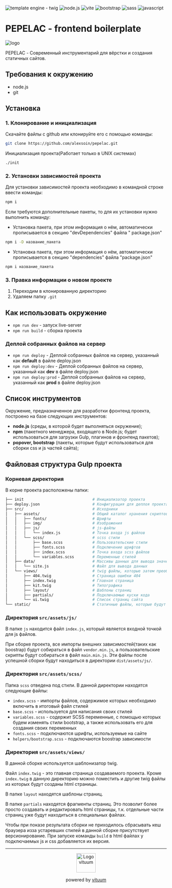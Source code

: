 ![template engine - twig](https://img.shields.io/static/v1?label=template&message=twig&color=%2300A95C&style=for-the-badge)
![node.js](https://img.shields.io/badge/Node.js-339933?style=for-the-badge&logo=nodedotjs&logoColor=white)
![vite](https://img.shields.io/badge/Vite-B73BFE?style=for-the-badge&logo=vite&logoColor=FFD62E)
![bootstrap](https://img.shields.io/badge/Bootstrap-563D7C?style=for-the-badge&logo=bootstrap&logoColor=white)
![sass](https://img.shields.io/badge/Sass-CC6699?style=for-the-badge&logo=sass&logoColor=white)
![javascript](https://img.shields.io/badge/JavaScript-323330?style=for-the-badge&logo=javascript&logoColor=F7DF1E)

# PEPELAC - frontend boilerplate

![logo](https://user-images.githubusercontent.com/3787132/176785257-2fa84f95-acc2-4ecb-a5af-df0efaf571d3.svg)

PEPELAC - Современный инструментарий для вёрстки и создания статичных сайтов.

## Требования к окружению

- node.js
- git

## Установка

### 1. Клонирование и инициализация

Скачайте файлы с github или клонируйте его c помощью команды:

```bash
git clone https://github.com/alexsoin/pepelac.git
```

Инициализация проекта(Работает только в UNIX системах)

```bash
./init
```

### 2. Установки зависимостей проекта

Для установки зависимостей проекта необходимо в командной строке ввести команды:

```bash
npm i
```

Если требуются дополнительные пакеты, то для их установки нужно выполнить команду:

- Установка пакета, при этом информация о нём, автоматически прописывается в секцию "devDependencies" файла "
  package.json"

```bash
npm i -D название_пакета
```

- Установка пакета, при этом информация о нём, автоматически прописывается в секцию "dependencies" файла "package.json"

```bash
npm i название_пакета
```

### 3. Правка информации о новом проекте

1. Переходим в клонированную директорию
2. Удаляем папку `.git`

## Как использовать окружение

- `npm run dev` - запуск live-server
- `npm run build` - сборка проекта

### Деплой собранных файлов на сервер

- `npm run deploy` - Деплой собранных файлов на сервер, указанный как **default** в файле deploy.json
- `npm run deploy:dev` - Деплой собранных файлов на сервер, указанный как **dev** в файле deploy.json
- `npm run deploy:prod` - Деплой собранных файлов на сервер, указанный как **prod** в файле deploy.json

## Список инструментов

Окружение, предназначенное для разработки фронтенд проекта, построено на базе следующих инструментов:

- **node.js** (среды, в которой будет выполняться окружение);
- **npm** (пакетного менеджера, входящего в Node.js; будет использоваться для загрузки Gulp, плагинов и фронтенд
  пакетов);
- **popover, bootstrap** (пакеты, которые будут использоваться для сборки css и js частей сайта);

## Файловая структура Gulp проекта

### Корневая директория

В корне проекта расположены папки:

```bash
├── init                              # Инициализатор проекта
├── deploy.json                       # Конфигурация для деплоя проекта
├── src/                              # Исходники
│   ├── assets/                       # Общий каталог хранения скриптов, стилей, шрифтов и изображений
│   │   ├── fonts/                    # Шрифты
│   │   ├── img/                      # Изображения
│   │   ├── js/                       # js-файлы
│   │   │   └── index.js              # Точка входа js файлов
│   │   └── scss/                     # scss стили
│   │       ├── base.scss             # Пользовательские стили
│   │       ├── fonts.scss            # Подключение шрифтов
│   │       ├── index.scss            # Точка входа scss файлов
│   │       └── variables.scss        # Переменные стилей
│   ├── data/                         # Массивы данных для вывода значений при разработке
│   │   └── site.js                   # Файл для вывода данных
│   └── views/                        # twig файлы, которые затем преобразуются в html
│       ├── 404.twig                  # Страница ошибки 404
│       ├── index.twig                # Главная страница
│       ├── kit.twig                  # Типографика
│       ├── layout/                   # Шаблоны страниц
│       ├── partials/                 # Подключаемые куски кода
│       └── ui.twig                   # Список страниц сайта
└── static/                           # Статичные файлы, которые будут просто перенесены в dist
```

### Директория `src/assets/js/`

В папке `js` находится файл `index.js`, который является входной точкой для js файлов.

При сборке проекта, все импорты внешних зависимостей(таких как boostrap) будут собираться в файл `vendor.min.js`, а
пользовательские скрипты будут собираться в файл `main.min.js`. Эти файлы после успешной сборки будут находиться в
директории `dist/assets/js/`.

### Директория `src/assets/scss/`

Папка `scss` отведена под стили. В данной директории находятся следующие файлы:

- `index.scss` - импорты файлов, содержимое которых необходимо включить в итоговый файл стилей
- `base.scss` - используется для написания своих стилей
- `variables.scss` - содержит SCSS переменные, с помощью которых будем изменять стили bootstrap, а также использовать
  его для создания своих переменных
- `fonts.scss` - подключаются шрифты, используемые на сайте
- `helpers/bootstrap.scss` - подключаются boostrap зависимости

### Директория `src/assets/views/`

В данной сборке используется шаблонизатор twig.

Файл `index.twig` - это главная страница создаваемого проекта. Кроме `index.twig` в данную директорию можно поместить и
другие twig файлы из которых будут созданы html страницы.

В папке `layout` находятся шаблоны страниц.

В папке `partials` находятся фрагменты страниц. Это позволит более просто создавать и редактировать html страницы, т.к.
отдельные части страниц уже будут находиться в специальных файлах.

Чтобы при показе результата сборки не приходилось сбрасывать кеш браузера изза устаревших стилей в данной сборке
присутствует версионирование. При запуске команды `build` в html файлах у подключаемых js и css добавляется их версия.

---

<p align="center">
  <a href="https://vituum.dev/" target="_blank" rel="noopener noreferrer">
    <img width="60" src="https://avatars.githubusercontent.com/u/109584961" alt="Logo vituum">
  </a>
</p>
<p align="center">powered by <a href="https://vituum.dev/" target="_blank" rel="noopener noreferrer">vituum</a></p>
